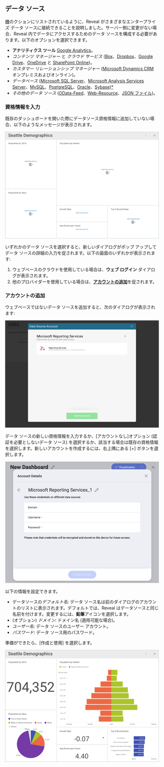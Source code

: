 ## データ ソース

[機](../../general/feature-matrix.md)のクションにリストされているように、Reveal がさまざまなエンタープライズ データ ソースに接続できることを説明しました。サーバー側に変更がない場合、Reveal 内でデータにアクセスするためのデータ ソースを構成する必要があります。以下のオプションを選択できます。

* **アナリティクス ツール** [Google Analytics](google-analytics.md)。
* *コンテンツ マネージャー* と *クラウド サービス* ([Box](box.md)、[Dropbox](dropbox.md)、[Google Drive](google-drive.md)、[OneDrive](onedrive.md) と [SharePoint Online](sharepoint.md))。
* *カスタマー リレーションシップ マネージャー* ([Microsoft Dynamics CRM](microsoft-dynamics-crm.md) オンプレミスおよびオンライン)。
* *データベース* ([Microsoft SQL Server](Microsoft-SQL-Server.md)、[Microsoft Analysis Services Server](Microsoft-Analysis-Services.md)、[MySQL](MySQL.md)、[PostgreSQL](PostgreSQL.md)、[Oracle](Oracle.md)、[Sybase](Sybase.md))[*](~/en/general/feature-matrix.md#databases-web)
* *その他のデータ ソース* ([OData-Feed](odatafeed.md)、[Web-Resource](web-resource.md)、[JSON ファイル](working-with-json-files.md))。

### 資格情報を入力

既存のダッシュボードを開いた際にデータソース資格情報に追加していない場合、以下のようなメッセージが表示されます。

![addingdatasourceaccount_all](images/addingdatasourceaccount_all.png)

いずれかのデータ ソースを選択すると、新しいダイアログがポップ アップしてデータ ソースの詳細の入力を促されます。以下の画面のいずれかが表示されます:

1. ウェブベースのクラウドを使用している場合は、**ウェブ ログイン** ダイアログが表示されます。
2. 他のプロバイダーを使用している場合は、[**アカウントの追加**](#adding-account)を促されます。

<a name='adding-account'></a>
### アカウントの追加

ウェブベースではないデータ ソースを追加すると、次のダイアログが表示されます:

![Adding Account](images/Adding-Account-All.png)

データ ソースの新しい資格情報を入力するか、[アカウントなし]オプション (認証を必要としないデータ ソース) を選択するか、該当する場合は既存の資格情報を選択します。新しいアカウントを作成するには、右上隅にある [+] ボタンを選択します。

![Creating-New-Account](images/Creating-New-Account.png)

以下の情報を設定できます。

* データソースの*デフォルト名*: データ ソース名は前のダイアログのアカウントのリストに表示されます。デフォルトでは、Reveal はデータソースと同じ名前を付けます。変更するには、**鉛筆**アイコンを選択します。
* (オプション) *ドメイン*: ドメイン名 (適用可能な場合)。
* *ユーザー名*: データ ソースのユーザー アカウント。
* *パスワード*: データ ソース用のパスワード。

準備ができたら、[作成と使用] を選択します。 

![Email Efforts Credentials dashboard](images/EmailEffortsCredentials.png)
